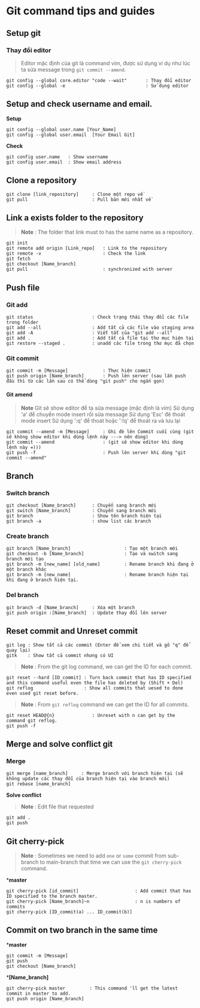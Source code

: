 # Git command tips and guides

## Setup git
### Thay đổi editor 
> Editor mặc định của git là command vim, được sử dụng ví dụ như lúc ta sửa message trong `git commit --amend`.
```
git config --global core.editor "code --wait"		: Thay đổi editor
git config --global -e 								: Sử dụng editor
```


## Setup and check username and email.
**Setup**

```
git config --global user.name [Your_Name]
git config --global user.email  [Your Email Git]
```

**Check**

```
git config user.name   : Show username
git config user.email  : Show email address
```

## Clone a repository
```
git clone [link_repository]		: Clone một repo về
git pull						: Pull bản mới nhất về
```

## Link a exists folder to the repository

> **Note** : The folder that link must to has the same name as a repository.

```
git init 
git remote add origin [Link_repo]   : Link to the repository
git remote -v                       : Check the link
git fetch
git checkout [Name_branch]
git pull                            : synchronized with server
```

## Push file
### Git add
```
git status						: Check trạng thái thay đổi các file trong folder
git add --all					: Add tất cả các file vào staging area
git add -A 						: Viết tắt của "git add --all"
git add .						: Add tất cả file tại thư mục hiện tại
git restore --staged .			: unadd các file trong thư mục đã chọn
```

### Git commit
```
git commit -m [Message]				: Thực hiện commit
git push origin [Name_branch]		: Push lên server (sau lần push đầu thì từ các lần sau có thể dùng "git push" cho ngắn gọn)
```

#### Git amend
> **Note** Git sẽ show editor để ta sửa message (mặc định là vim)
> Sử dụng 'a' để chuyển mode insert rồi sửa message
> Sử dụng 'Esc' đê thoát mode insert
> Sử dụng ':q' để thoát hoặc ':!q' để thoát ra và lưu lại
```
git commit --amend -m [Message]		: Ghi đè lên Commit cuối cùng (git sẽ không show editor khi dùng lệnh này ---> nên dùng)
git commit --amend					: (git sẽ show editor khi dùng lệnh này =)))
git push -f 						: Push lên server khi dùng "git commit --amend" 
```


## Branch
### Switch branch
```
git checkout [Name_branch]      : Chuyển sang branch mới
git switch [Name_branch]        : Chuyển sang branch mới
git branch                      : Show tên branch hiện tại
git branch -a                   : show list các branch
```

### Create branch
```
git branch [Name_branch]					: Tạo một branch mới
git checkout -b [Name_branch]				: Tạo và switch sang branch mới tạo
git branch -m [new_name] [old_name]			: Rename branch khi đang ở một branch khác
git branch -m [new_name]					: Rename branch hiện tại khi đang ở branch hiện tại.
```

### Del branch
```
git branch -d [Name_branch]     : Xóa một branch
git push origin :[Name_branch]  : Update thay đổi lên server
```



## Reset commit and Unreset commit
```
git log : Show tất cả các commit (Enter để xem chi tiết và gõ "q" để quay lại)
gitk    : Show tất cả commit nhưng có UI
```

> **Note** : From the git log command, we can get the ID for each commit.

```
git reset --hard [ID_commit] : Turn back commit that has ID specified and this command useful even the file has deleted by (Shift + Del)
git reflog                   : Show all commits that uesed to done even used git reset before.
```

> **Note** : From `git reflog` command we can get the ID for all commits.

```
git reset HEAD@{n}              : Unreset with n can get by the command git reflog.
git push -f                     
```


## Merge and solve conflict git
### Merge

```
git merge [name_branch]		: Merge branch với branch hiện tại (sẽ không update các thay đổi của branch hiện tại vào branch mới)
git rebase [name_branch]
```
**Solve conflict**

> **Note** : Edit file that requested
 
 ```
 git add .
 git push
 ```


## Git cherry-pick
> **Note** : Sometimes we need to add `one` or `some` commit from sub-branch to main-branch that time we can use the `git cherry-pick` command. 

***master**

```
git cherry-pick [id_commit]                     : Add commit that has ID specified to the branch master.
git cherry-pick [Name_branch]~n                 : n is numbers of commits
git cherry-pick [ID_commit(a) ... ID_commit(b)]
```


## Commit on two branch in the same time
***master**

```
git commit -m [Message] 
git push
git checkout [Name_branch]
```

***[Name_branch]**

```
git cherry-pick master         : This command 'll get the latest commit in master to add. 
git push origin [Name_branch]
```

